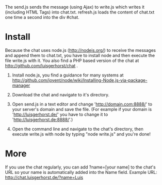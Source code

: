 The send.js sends the message (using Ajax) to write.js which writes it (including HTML Tags) into chat.txt. refresh.js loads the content of chat.txt one time a second into the div #chat.

# Install

Because the chat uses node.js (http://nodejs.org/) to receive the messages and append them to chat.txt, you have to install node and then execute the file write.js with it. You also find a PHP based version of the chat at http://github.com/luisgerhorst/chat .

1. Install node.js, you find a guidance for many systems at http://github.com/joyent/node/wiki/Installing-Node.js-via-package-manager

2. Download the chat and navigate to it's directory.

3. Open send.js in a text editor and change 'http://domain.com:8888/' to your server's domain and save the file. (For example if your domain is 'http://luisgerhorst.de/' you have to change it to 'http://luisgerhorst.de:8888/'.)

4. Open the command line and navigate to the chat's directory, then execute write.js with node by typing "node write.js" and you're done!

# More

If you use the chat regularly, you can add ?name=[your name] to the chat's URL so your name is automatically added into the Name field. Example URL: http://chat.luisgerhorst.de/?name=Luis